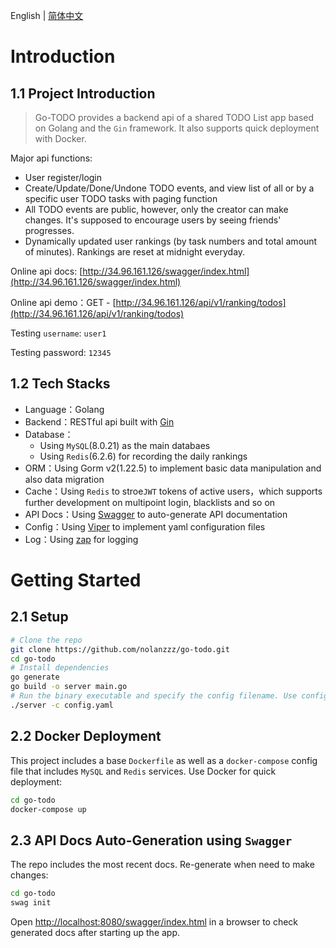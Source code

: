 English | [简体中文](./README-CN.md)

# Introduction
## 1.1 Project Introduction
> Go-TODO provides a backend api of a shared TODO List app based on Golang and the `Gin` framework. It also supports quick deployment with Docker.

Major api functions:
- User register/login
- Create/Update/Done/Undone TODO events, and view list of all or by a specific user TODO tasks with paging function
- All TODO events are public, however, only the creator can make changes. It's supposed to encourage users by seeing friends' progresses.
- Dynamically updated user rankings (by task numbers and total amount of minutes). Rankings are reset at midnight everyday.

Online api docs: [http://34.96.161.126/swagger/index.html](http://34.96.161.126/swagger/index.html)

Online api demo：GET - [http://34.96.161.126/api/v1/ranking/todos](http://34.96.161.126/api/v1/ranking/todos)

Testing `username`: `user1`

Testing password: `12345`

## 1.2 Tech Stacks
- Language：Golang
- Backend：RESTful api built with [Gin](https://gin-gonic.com)
- Database：
  - Using `MySQL`(8.0.21) as the main databaes
  - Using `Redis`(6.2.6) for recording the daily rankings
- ORM：Using Gorm v2(1.22.5) to implement basic data manipulation and also data migration
- Cache：Using `Redis` to stroe`JWT` tokens of active users，which supports further development on multipoint login, blacklists and so on
- API Docs：Using [Swagger](https://github.com/swaggo/swag) to auto-generate API documentation
- Config：Using [Viper](https://github.com/spf13/viper) to implement yaml configuration files
- Log：Using [zap](https://github.com/uber-go/zap) for logging

# Getting Started

## 2.1 Setup

```bash
# Clone the repo
git clone https://github.com/nolanzzz/go-todo.git
cd go-todo
# Install dependencies
go generate
go build -o server main.go
# Run the binary executable and specify the config filename. Use config.yaml by default
./server -c config.yaml
```

## 2.2 Docker Deployment
This project includes a base `Dockerfile` as well as a `docker-compose` config file that includes `MySQL` and `Redis` services. Use Docker for quick deployment:
```bash
cd go-todo
docker-compose up
```

## 2.3 API Docs Auto-Generation using `Swagger`
The repo includes the most recent docs. Re-generate when need to make changes:
```bash
cd go-todo
swag init
```
Open [http://localhost:8080/swagger/index.html](http://localhost:8080/swagger/index.html) in a browser to check generated docs after starting up the app.